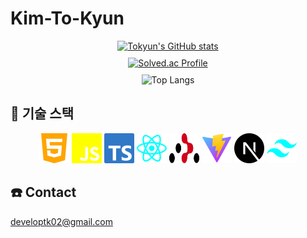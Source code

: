 # Kim-To-Kyun

<div align="center">
  <a href="https://github.com/anuraghazra/github-readme-stats">
    <img src="https://github-readme-stats.vercel.app/api?username=ToKyun02" alt="Tokyun's GitHub stats" style="margin-bottom: 10px;" width=360>
  </a>
</div>
<div align="center">
  <a href="https://solved.ac/profile/badugi1325">
    <img src="http://mazassumnida.wtf/api/v2/generate_badge?boj=badugi1325" alt="Solved.ac Profile" style="margin-bottom: 10px;" width=360>
  </a>
</div>
<div align="center">
   <img src="https://github-readme-stats.vercel.app/api/top-langs/?username=ToKyun02&layout=compact" alt="Top Langs" width=360>
</div>

## 💎 기술 스택

<div align="center">
  <a target="_blank" href="https://developer.mozilla.org/en-US/docs/Glossary/HTML5"><img src="icons/html.svg" alt="HTML5" width="48" height="48"/></a>
  <a target="_blank" href="https://aws.amazon.com/ko/what-is/javascript/"><img src="icons/js.svg" alt="javascript" width="48" height="48"/></a>
  <a target="_blank" href="https://typescriptlang.org/"><img src="icons/ts.svg" alt="typescript" width="48" height="48"/></a>
  <a target="_blank" href="https://reactjs.org"><img src="icons/react.svg" alt="react" width="48" height="48"/></a>
  <a target="_blank" href="https://reactrouter.com/en/main"><img src="icons/react-router.svg" alt="react-router" width="48" height="48"/></a>
  <a target="_blank" href="https://ko.vite.dev/"><img src="icons/vite.svg" alt="vite" width="48" height="48"/></a>
  <a target="_blank" href="https://nextjs.org/"><img src="icons/nextjs.svg" alt="nextjs" width="48" height="48"/></a>
  <a target="_blank" href="https://tailwindcss.com/"><img src="icons/tailwind.svg" alt="tailwindcss" width="48" height="48"/></a>


</div>

## :telephone: Contact

developtk02@gmail.com
